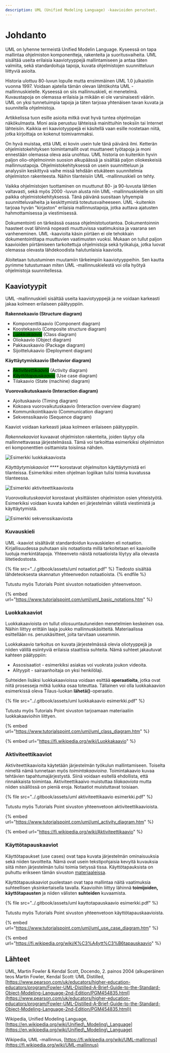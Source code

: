 ```yaml
---
description: UML (Unified Modeling Language) -kaavioiden perusteet.
---
```


# Johdanto

UML on lyhenne termeistä Unified Modelin Language. Kyseessä on tapa mallintaa ohjelmiston komponentteja, rakenteita ja suoritusvaiheita. UML sisältää useita erilaisia kaaviotyyppejä mallintamiseen ja antaa täten valmiita, sekä standardoituja tapoja, kuvata ohjelmistojen suunnitteluun liittyviä asioita.

Historia ulottuu 80-luvun lopulle mutta ensimmäinen UML 1.0 julkaistiin vuonna 1997. Voidaan ajatella tämän olevan lähtökohta UML -mallinnuskielelle. Kyseessä on siis mallinnuskieli, ei menetelmä. Kuvaustapoja on olemassa erilaisia ja mikään ei ole varsinaisesti väärin. UML on yksi tunnetuimpia tapoja ja täten tarjoaa yhtenäisen tavan kuvata ja suunnitella ohjelmistoja.

Artikkelissa tuon esille asioita mitkä ovat hyvä tuntea ohjelmoijan näkökulmasta. Moni asia perustuu lähteissä mainittuihin teoksiin tai Internet lähteisiin. Kaikkia eri kaaviotyyppejä ei käsitellä vaan esille nostetaan niitä, jotka kirjoittaja on kokenut toimivammaksi.

On hyvä muistaa, että UML ei kovin usein tule tänä päivänä ilmi. Ketterän ohjelmistokehityksen toimintamallit ovat muuttaneet työtapoja ja moni ennestään olemassa oleva asia unohtuu. UML historia on kuitenkin hyvin paljon olio-ohjelmoinnin suosion alkupäässä ja sisältää paljon oliokeskeisiä mallinnustapoja. Ohjelmistokehityksessä on usein suunnitteluun ja analyysiin keskittyvä vaihe missä tehdään etukäteen suunnitelmia ohjelmiston rakenteesta. Näihin tilanteisiin UML -mallinnuskieli on tehty.

Vaikka ohjelmistojen tuottaminen on muuttunut 80- ja 90-luvusta lähtien valtavasti, sekä myös 2000 -luvun alusta niin UML -mallinnuskielelle on silti paikka ohjelmistokehityksessä. Tänä päivänä suositaan lyhyempiä suunnitteluvaiheita ja keskittymistä toteutusvaiheeseen. UML -kuitenkin tarjoaa hyvän "kirjaston" erilaisia mallinnustapoja, jotka auttava ajatusten hahmottamisessa ja viestimisessä.

Dokumentointi on tärkeässä osassa ohjelmistotuotantoa. Dokumentoinnin haasteet ovat lähinnä nopeasti muuttuvissa vaatimuksisa ja vaarana sen vanheneminen. UML -kaavioita käsin piirtäen ei ole tehokkain dokumentointitapa muuttuvien vaatimusten vuoksi. Mukaan on tullut paljon kaavioiden piirtämiseen tarkoitettuja ohjelmistoja sekä työkaluja, jotka luovat olemassa olevasta lähdekoodista halutunlaisia kaavioita.

Aloitetaan tutustuminen muutamiin tärkeimpiin kaaviotyyppeihin. Sen kautta pyrimme tutustumaan miten UML -mallinnuskielestä voi olla hyötyä ohjelmistoja suunnitellessa.

## Kaaviotyypit

UML -mallinnuskieli sisältää useita kaaviotyyppejä ja ne voidaan karkeasti jakaa kolmeen erilaiseen päätyyppiin.&#x20;

**Rakennekaavio (Structure diagram)**

* Komponenttikaavio (Component diagram)
* Koostekaavio (Composite structure diagram)
* _<mark style="background-color:green;">Luokkakaavio</mark>_ (Class diagram)
* Oliokaavio (Object diagram)
* Pakkauskaavio (Package diagram)
* Sijoittelukaavio (Deployment diagram)

**Käyttäytymiskaavio (Behavior diagram)**

* _<mark style="background-color:green;">Aktiviteettikaavio</mark>_ (Activity diagram)
* _<mark style="background-color:green;">Käyttötapauskaavio</mark>_ (Use case diagram)
* Tilakaavio (State (machine) diagram)

**Vuorovaikutuskaavio (Interaction diagram)**

* Ajoituskaavio (Timing diagram)
* Kokoava vuorovaikutuskaavio (Interaction overview diagram)
* Kommunikointikaavio (Communication diagram)
* Sekvenssikaavio (Sequence diagram)

Kaaviot voidaan karkeasti jakaa kolmeen erilaiseen päätyyppiin.&#x20;

_Rakennekaaviot_ kuvaavat ohjelmiston rakenteita, joiden täytyy olla mallinnettavassa järjestelmässä. Tämä voi tarkoittaa esimerkiksi ohjelmiston eri komponenttien osittamista toisiinsa nähden.&#x20;

![Esimerkki luokkakaaviosta](<../.gitbook/assets/luokkakaavio esimerkki.png>)

_Käyttäytymiskaaviot ****_ korostavat ohjelmsiton käyttäytymistä eri tilanteissa. Esimerkiksi miten ohjelman logiikan tulisi toimia kuvatussa tilanteessa.&#x20;

![Esimerkki aktiviteettikaaviosta](<../.gitbook/assets/esimerkki aktiviteettikaaviosta.png>)

_Vuorovaikutuskaaviot_ korostavat yksittäisten ohjelmiston osien yhteistyötä. Esimerkiksi voidaan kuvata kahden eri järjestelmän välistä viestimistä ja käyttäytymistä.

![Esimerkki sekvenssikaaviosta](<../.gitbook/assets/sekvenssikaavio esimerkki.png>)

### Kuvauskieli

UML -kaaviot sisältävät standardoidun kuvauskielen eli notaation. Kirjallisuudessa puhutaan siis notaatiosta millä tarkoitetaan eri kaavioille luotuja merkintätapoja. Yhteenveto näistä notaatioista löytyy alla olevasta liitetiedostosta.

{% file src="../.gitbook/assets/uml notaatiot.pdf" %}
Tiedosto sisältää lähdeteoksesta skannatun yhteenvedon notaatioista.
{% endfile %}

Tutustu myös Tutorials Point sivuston notaatioiden yhteenvetoon.

{% embed url="https://www.tutorialspoint.com/uml/uml_basic_notations.htm" %}

### Luokkakaaviot

Luokkakaavioista on tullut oliosuuntautuneiden menetelmien keskeinen osa. Näihin liittyy erittäin laaja joukko mallinnuskäsitteitä. Materiaalissa esittellään ns. peruskäsitteet, joita tarvitaan useammin.

Luokkakaavio tarkoitus on kuvata järjestelmässä olevia oliotyyppejä ja niiden välillä esiintyviä erilaisia staattisia suhteita. Nämä suhteet jakautuvat kahteen päätyppiin:

* Assosisaatiot - esimerkiksi asiakas voi vuokrata joukon videoita.
* Alityypit - sairaanhoitaja on yksi henkilölaji.

Suhteiden lisäksi luokkakaavioissa voidaan esittää **operaatioita**, jotka ovat niitä prosesseja mitkä luokka osaa toteuttaa. Tällainen voi olla luokkakaavion esimerkissä oleva Tilaus-luokan **lähetä()**-operaatio.

{% file src="../.gitbook/assets/uml luokkakaavio esimerkki.pdf" %}

Tutustu myös Tutorials Point sivuston tarjoamaan materiaaliin luokkakaavioihin liittyen.

{% embed url="https://www.tutorialspoint.com/uml/uml_class_diagram.htm" %}

{% embed url="https://fi.wikipedia.org/wiki/Luokkakaavio" %}

### Aktiviteettikaaviot

Aktiviteettikaavioita käytetään järjestelmän työkulun mallintamiseen. Toiselta nimeltä nämä tunnetaan myös _toimintakaavioina_. Toimintakaavio kuvaa tehtävien tapahtumajärjestystä. Siinä voidaan esitellä ehdollista, että rinnakkaista toimintaa. Aktiviteettikaaivo muistuttaa _tilakaaviota_ mutta niiden sisällössä on pieniä eroja. Notaatiot muistuttavat toisiaan.

{% file src="../.gitbook/assets/uml aktiviteettikaavio esimerkki.pdf" %}

Tutustu myös Tutorials Point sivuston yhteenvetoon aktiviteettikaavioista.

{% embed url="https://www.tutorialspoint.com/uml/uml_activity_diagram.htm" %}

{% embed url="https://fi.wikipedia.org/wiki/Aktiviteettikaavio" %}

### Käyttötapauskaaviot

Käyttötapaukset (use cases) ovat tapa kuvata järjestelmän ominaisuuksia sekä niiden tavoitteita. Nämä ovat usein tekstipohjaisia kevyitä kuvauksia siitä miten järjestelmän tulisi toimia tietyssä tissa. Käyttötapauksista on puhuttu erikseen tämän sivuston [materiaaleissa](../ketterae-ohjelmistokehitys/agile-kaeyttaejaetarina-ja-kaeyttoetapaus.md#kaeyttoetapaus).&#x20;

Käyttötapauskaaviot puolestaan ovat tapa mallintaa näitä vaatimuksia suhteellisen yksinkertaisella tavalla. Kaavioihin liittyy lähinnä **toimijoiden, käyttötapausten** ja niiden välisten **suhteiden** kuvaamista.

{% file src="../.gitbook/assets/uml kayttotapauskaavio esimerkki.pdf" %}

Tutustu myös Tutorials Point sivuston yhteenvetoon käyttötapauskaavioista.

{% embed url="https://www.tutorialspoint.com/uml/uml_use_case_diagram.htm" %}

{% embed url="https://fi.wikipedia.org/wiki/K%C3%A4ytt%C3%B6tapauskaavio" %}

## Lähteet

UML, Martin Fowler & Kendal Scott, Docendo, 2. painos 2004 (alkuperäinen teos Martin Fowler, Kendal Scott: UML Distilled, [https://www.pearson.com/uk/educators/higher-education-educators/program/Fowler-UML-Distilled-A-Brief-Guide-to-the-Standard-Object-Modeling-Language-2nd-Edition/PGM454835.html](https://www.pearson.com/uk/educators/higher-education-educators/program/Fowler-UML-Distilled-A-Brief-Guide-to-the-Standard-Object-Modeling-Language-2nd-Edition/PGM454835.html))

Wikipedia, Unified Modeling Language, [https://en.wikipedia.org/wiki/Unified\_Modeling\_Language](https://en.wikipedia.org/wiki/Unified\_Modeling\_Language)

Wikipedia, UML -mallinnus, [https://fi.wikipedia.org/wiki/UML-mallinnus](https://fi.wikipedia.org/wiki/UML-mallinnus)






